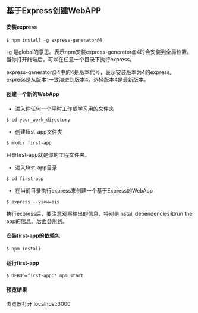 ## 基于Express创建WebAPP

#### 安装express

```
$ npm install -g express-generator@4
```

-g 是global的意思。表示npm安装express-generator@4时会安装到全局位置。当你打开终端后，可以在任意一个目录下执行express。

express-generator@4中的4是版本代号，表示安装版本为4的express。express是从版本1一致演进到版本4。选择版本4是最新版本。

#### 创建一个新的WebApp

* 进入你任何一个平时工作或学习用的文件夹

```
$ cd your_work_directory
```

* 创建first-app文件夹

```
$ mkdir first-app
```

目录first-app就是你的工程文件夹。

* 进入first-app目录

```
$ cd first-app
```

* 在当前目录执行express来创建一个基于Express的WebApp

```
$ express --view=ejs
```

执行express后，要注意观察输出的信息，特别是install dependencies和run the app的信息。后面会用到。

#### 安装first-app的依赖包

```
$ npm install
```

#### 运行first-app

```
$ DEBUG=first-app:* npm start
```

#### 预览结果

浏览器打开 localhost:3000

